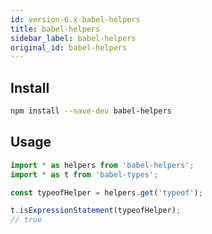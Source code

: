 ```yaml
---
id: version-6.x-babel-helpers
title: babel-helpers
sidebar_label: babel-helpers
original_id: babel-helpers
---
```


## Install

```sh
npm install --save-dev babel-helpers
```

## Usage

```js
import * as helpers from 'babel-helpers';
import * as t from 'babel-types';

const typeofHelper = helpers.get('typeof');

t.isExpressionStatement(typeofHelper);
// true
```

